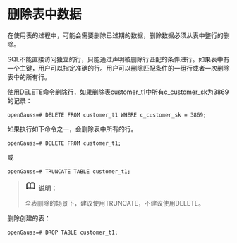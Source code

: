 # 删除表中数据<a name="ZH-CN_TOPIC_0289900119"></a>

在使用表的过程中，可能会需要删除已过期的数据，删除数据必须从表中整行的删除。

SQL不能直接访问独立的行，只能通过声明被删除行匹配的条件进行。如果表中有一个主键，用户可以指定准确的行。用户可以删除匹配条件的一组行或者一次删除表中的所有行。

使用DELETE命令删除行，如果删除表customer\_t1中所有c\_customer\_sk为3869的记录：

```
openGauss=# DELETE FROM customer_t1 WHERE c_customer_sk = 3869;
```

如果执行如下命令之一，会删除表中所有的行。

```
openGauss=# DELETE FROM customer_t1;
```

或

```
openGauss=# TRUNCATE TABLE customer_t1;
```

>![](public_sys-resources/icon-note.gif) **说明：** 
>
>全表删除的场景下，建议使用TRUNCATE，不建议使用DELETE。

删除创建的表：

```
openGauss=# DROP TABLE customer_t1;
```

